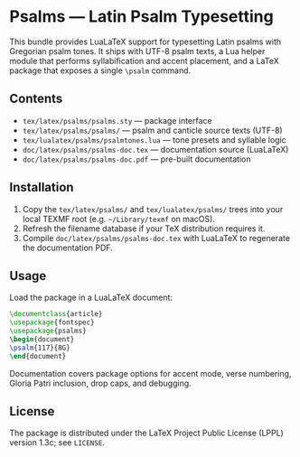 # Psalms — Latin Psalm Typesetting

This bundle provides LuaLaTeX support for typesetting Latin psalms with
Gregorian psalm tones.  It ships with UTF-8 psalm texts, a Lua helper module
that performs syllabification and accent placement, and a LaTeX package that
exposes a single `\psalm` command.

## Contents

- `tex/latex/psalms/psalms.sty` — package interface
- `tex/latex/psalms/psalms/` — psalm and canticle source texts (UTF-8)
- `tex/lualatex/psalms/psalmtones.lua` — tone presets and syllable logic
- `doc/latex/psalms/psalms-doc.tex` — documentation source (LuaLaTeX)
- `doc/latex/psalms/psalms-doc.pdf` — pre-built documentation

## Installation

1. Copy the `tex/latex/psalms/` and `tex/lualatex/psalms/` trees into your
   local TEXMF root (e.g. `~/Library/texmf` on macOS).
2. Refresh the filename database if your TeX distribution requires it.
3. Compile `doc/latex/psalms/psalms-doc.tex` with LuaLaTeX to regenerate the
   documentation PDF.

## Usage

Load the package in a LuaLaTeX document:

```latex
\documentclass{article}
\usepackage{fontspec}
\usepackage{psalms}
\begin{document}
\psalm{117}{8G}
\end{document}
```

Documentation covers package options for accent mode, verse numbering, Gloria
Patri inclusion, drop caps, and debugging.

## License

The package is distributed under the LaTeX Project Public License (LPPL)
version 1.3c; see `LICENSE`.
